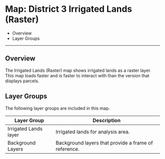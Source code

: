 # Map: District 3 Irrigated Lands (Raster)

* Overview
* Layer Groups

----------

## Overview

The Irrigated Lands (Raster) map shows irrigated lands as a raster layer.
This map loads faster and is faster to interact with than the version that displays parcels.

## Layer Groups

The following layer groups are included in this map.

| **Layer Group** | **Description** |
| -- | -- |
| Irrigated Lands layer | Irrigated lands for analysis area. |
| Background Layers | Background layers that provide a frame of reference. |
